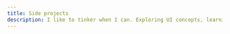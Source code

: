 ```yaml
---
title: Side projects
description: I like to tinker when I can. Exploring UI concepts, learning new skills.
---
```


